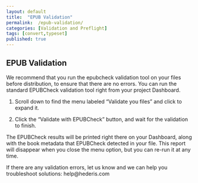 ```yaml
---
layout: default
title:  "EPUB Validation"
permalink:  /epub-validation/
categories: [Validation and Preflight]
tags: [convert,typeset]
published: true
---
```


<section data-type="chapter" class="hsecchapter" data-hederis-type="hsecchapter" id="epub-validation" data-pi-attrs="id: epub-validation; data-tags: convert,typeset;" role="doc-chapter" data-tags="convert,typeset" data-author-name=" " data-book-title=" " title="EPUB Validation"><h1 data-hederis-type="hblkchaptitle" class="hblkchaptitle" id="pHS8uptLY">EPUB Validation</h1><p class="hblkp" data-hederis-type="hblkp" id="pUuYlDgyo">We recommend that you run the epubcheck validation tool on your files before distribution, to ensure that there are no errors. You can run the standard EPUBCheck validation tool right from your project Dashboard. </p><ol class="hwprnumlist" data-hederis-type="hwprnumlist" id="pqbErLmUC"><li class="hblkoli" data-hederis-type="hblkoli" id="li0snEkVGl"><p class="hblkoli" data-hederis-type="hblklip" id="pxxO37YrR">Scroll down to find the menu labeled &#8220;Validate you files&#8221; and click to expand it.</p></li><li class="hblkoli" data-hederis-type="hblkoli" id="licP5uaSWk"><p class="hblkoli" data-hederis-type="hblklip" id="pVE5e8scB">Click the &#8220;Validate with EPUBCheck&#8221; button, and wait for the validation to finish.</p></li></ol><p class="hblkp" data-hederis-type="hblkp" id="pE5wL43nb">The EPUBCheck results will be printed right there on your Dashboard, along with the book metadata that EPUBCheck detected in your file. This report will disappear when you close the menu option, but you can re-run it at any time.</p><p class="hblkp" data-hederis-type="hblkp" id="pah0Ub4KV">If there are any validation errors, let us know and we can help you troubleshoot solutions: help@hederis.com</p></section>